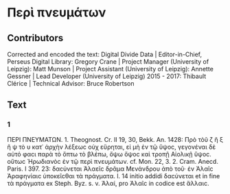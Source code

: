 # Περὶ πνευμάτων  

## Contributors  
Corrected and encoded the text: Digital Divide Data | Editor-in-Chief, Perseus Digital Library: Gregory Crane | Project Manager (University of Leipzig): Matt Munson | Project Assistant (University of Leipzig): Annette Gessner | Lead Developer (University of Leipzig) 2015 - 2017: Thibault Clérice | Technical Advisor: Bruce Robertson  

## Text  
### 1  
ΠΕΡΙ ΠΝΕΥΜΑΤΩΝ. 1. Theognost. Cr. II 19, 30, Bekk. An. 1428: Πρὸ τὸῦ ζ ἢ ξ ἢ ψ τὸ υ κατ᾿ ἀρχὴν λέξεωϲ οὐχ εὕρηται, εἰ μὴ ἐν τῷ ὕψοϲ, γεγονέναι δὲ αὐτό φαϲι παρὰ τὸ ὄπτω τὸ βλέπω, ὄψω ὄψοϲ καὶ τροπῇ Αἰολικῇ ὕψοϲ. οὕτωϲ Ἡρωδιανὸϲ ἐν τῷ περὶ πνευμάτων. cf. Mon. 22, 3. 2. Cram. Anecd. Paris. I 397. 23: δαϲύνεται Ἁλαεῖϲ δρᾶμα Μενάνδρου ἀπὸ τοῦ· ἐν Ἁλαῖϲ Ἀραφηνίαιϲ ὑποκεῖϲθαι τὰ πράγματα. l. 14 initio addidi δαϲύνεται et in fine τὰ πράγματα ex Steph. Byz. s. v. Ἁλαί, pro Ἁλαῖϲ in codice est ἅλλαιϲ.  
